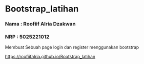 # Bootstrap_latihan

### Nama   :  Roofiif Alria Dzakwan
### NRP    :  5025221012
Membuat Sebuah page login dan register menggunakan bootstrap

https://roofiifalria.github.io/Bootstrap_latihan
